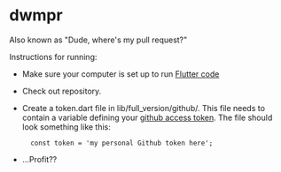 # dwmpr
Also known as "Dude, where's my pull request?"

Instructions for running: 

- Make sure your computer is set up to run [Flutter code](https://flutter.io/) 
- Check out repository.
- Create a token.dart file in lib/full_version/github/. This file needs to contain a variable defining your [github access token](https://help.github.com/articles/creating-a-personal-access-token-for-the-command-line/). The file should look something like this:

        const token = 'my personal Github token here';
        
- ...Profit??
